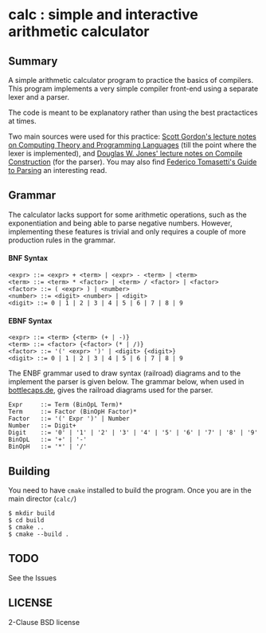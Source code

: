 # calc : simple and interactive arithmetic calculator

## Summary
A simple arithmetic calculator program to practice the basics of compilers. This program implements a very simple compiler front-end using a separate lexer and a parser.

The code is meant to be explanatory rather than using the best practactices at times.

Two main sources were used for this practice: [Scott Gordon's lecture notes on Computing Theory and Programming Languages](https://athena.ecs.csus.edu/~gordonvs/135/resources/) (till the point where the lexer is implemented), and [Douglas W. Jones' lecture notes on Compile Construction](http://homepage.divms.uiowa.edu/~jones/compiler/notes/) (for the parser). You may also find [Federico Tomasetti's Guide to Parsing](https://tomassetti.me/guide-parsing-algorithms-terminology/) an interesting read.

## Grammar 
The calculator lacks support for some arithmetic operations, such as the exponentiation and being able to parse negative numbers. However, implementing these features is trivial and only requires a couple of more production rules in the grammar. 

#### BNF Syntax
```
<expr> ::= <expr> + <term> | <expr> - <term> | <term>
<term> ::= <term> * <factor> | <term> / <factor> | <factor>
<factor> ::= ( <expr> ) | <number>
<number> ::= <digit> <number> | <digit>
<digit> ::= 0 | 1 | 2 | 3 | 4 | 5 | 6 | 7 | 8 | 9
```

#### EBNF Syntax
```
<expr> ::= <term> {<term> (+ | -)} 
<term> ::= <factor> {<factor> (* | /)} 
<factor> ::= '(' <expr> ')' | <digit> {<digit>}
<digit> ::= 0 | 1 | 2 | 3 | 4 | 5 | 6 | 7 | 8 | 9
```
The ENBF grammar used to draw syntax (railroad) diagrams and to the implement the parser is given below. The grammar below, when used in [bottlecaps.de](https://www.bottlecaps.de/rr/ui), gives the railroad diagrams used for the parser. 

```
Expr     ::= Term (BinOpL Term)*
Term     ::= Factor (BinOpH Factor)*
Factor   ::= '(' Expr ')' | Number
Number   ::= Digit+
Digit    ::= '0' | '1' | '2' | '3' | '4' | '5' | '6' | '7' | '8' | '9'
BinOpL   ::= '+' | '-'
BinOpH   ::= '*' | '/'
```

## Building
You need to have `cmake` installed to build the program. Once you are in the main director (`calc/`)

```
$ mkdir build
$ cd build
$ cmake ..
$ cmake --build .
```

## TODO
See the Issues

## LICENSE
2-Clause BSD license
